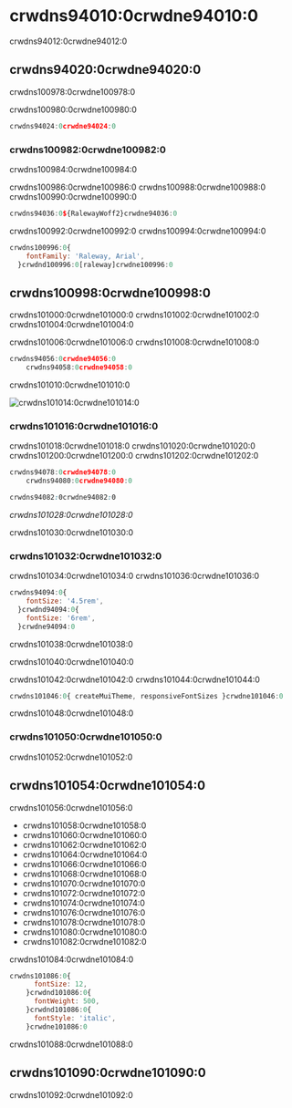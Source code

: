 # crwdns94010:0crwdne94010:0

<p class="description">crwdns94012:0crwdne94012:0</p>

## crwdns94020:0crwdne94020:0

crwdns100978:0crwdne100978:0

crwdns100980:0crwdne100980:0

```js
crwdns94024:0crwdne94024:0
```

### crwdns100982:0crwdne100982:0

crwdns100984:0crwdne100984:0

crwdns100986:0crwdne100986:0 crwdns100988:0crwdne100988:0 crwdns100990:0crwdne100990:0

```js
crwdns94036:0${RalewayWoff2}crwdne94036:0
```

crwdns100992:0crwdne100992:0 crwdns100994:0crwdne100994:0

```js
crwdns100996:0{
    fontFamily: 'Raleway, Arial',
  }crwdnd100996:0[raleway]crwdne100996:0
```

## crwdns100998:0crwdne100998:0

crwdns101000:0crwdne101000:0 crwdns101002:0crwdne101002:0 crwdns101004:0crwdne101004:0

crwdns101006:0crwdne101006:0 crwdns101008:0crwdne101008:0

```js
crwdns94056:0crwdne94056:0
    crwdns94058:0crwdne94058:0
```

crwdns101010:0crwdne101010:0

![crwdns101014:0crwdne101014:0](crwdns101012:0crwdne101012:0) <!-- https://latex.codecogs.com/gif.latex?computed&space;=&space;specification&space;\frac{typography.fontSize}{14}&space;\frac{html&space;font&space;size}{typography.htmlFontSize} -->

### crwdns101016:0crwdne101016:0

crwdns101018:0crwdne101018:0 crwdns101020:0crwdne101020:0 crwdns101200:0crwdne101200:0 crwdns101202:0crwdne101202:0

```js
crwdns94078:0crwdne94078:0
    crwdns94080:0crwdne94080:0
```

```css
crwdns94082:0crwdne94082:0
```

*crwdns101028:0crwdne101028:0*

crwdns101030:0crwdne101030:0

### crwdns101032:0crwdne101032:0

crwdns101034:0crwdne101034:0 crwdns101036:0crwdne101036:0

```js
crwdns94094:0{
    fontSize: '4.5rem',
  }crwdnd94094:0{
    fontSize: '6rem',
  }crwdne94094:0
```

crwdns101038:0crwdne101038:0

crwdns101040:0crwdne101040:0

crwdns101042:0crwdne101042:0 crwdns101044:0crwdne101044:0

```js
crwdns101046:0{ createMuiTheme, responsiveFontSizes }crwdne101046:0
```

crwdns101048:0crwdne101048:0

### crwdns101050:0crwdne101050:0

crwdns101052:0crwdne101052:0

## crwdns101054:0crwdne101054:0

crwdns101056:0crwdne101056:0

- crwdns101058:0crwdne101058:0
- crwdns101060:0crwdne101060:0
- crwdns101062:0crwdne101062:0
- crwdns101064:0crwdne101064:0
- crwdns101066:0crwdne101066:0
- crwdns101068:0crwdne101068:0
- crwdns101070:0crwdne101070:0
- crwdns101072:0crwdne101072:0
- crwdns101074:0crwdne101074:0
- crwdns101076:0crwdne101076:0
- crwdns101078:0crwdne101078:0
- crwdns101080:0crwdne101080:0
- crwdns101082:0crwdne101082:0

crwdns101084:0crwdne101084:0

```js
crwdns101086:0{
      fontSize: 12,
    }crwdnd101086:0{
      fontWeight: 500,
    }crwdnd101086:0{
      fontStyle: 'italic',
    }crwdne101086:0
```

crwdns101088:0crwdne101088:0

## crwdns101090:0crwdne101090:0

crwdns101092:0crwdne101092:0